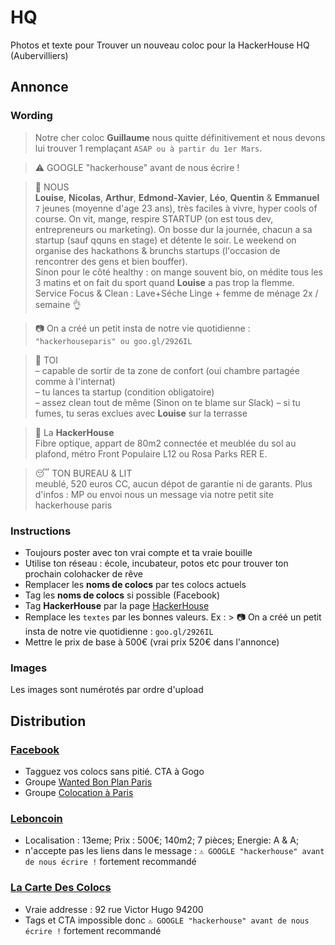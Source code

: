 # HQ
Photos et texte pour Trouver un nouveau coloc pour la HackerHouse HQ (Aubervilliers)

## Annonce
### Wording
> Notre cher coloc **Guillaume** nous quitte définitivement et nous devons lui trouver 1 remplaçant `ASAP ou à partir du 1er Mars`.

> ⚠️ GOOGLE "hackerhouse" avant de nous écrire !

> 👫 NOUS  
**Louise**, **Nicolas**, **Arthur**, **Edmond-Xavier**, **Léo**, **Quentin** & **Emmanuel** `7` jeunes (moyenne d'age 23 ans), très faciles à vivre, hyper cools of course.
On vit, mange, respire STARTUP (on est tous dev, entrepreneurs ou marketing).
On bosse dur la journée, chacun a sa startup (sauf qquns en stage) et détente le soir. Le weekend on organise des hackathons & brunchs startups (l'occasion de rencontrer des gens et bien bouffer).  
Sinon pour le côté healthy : on mange souvent bio, on médite tous les 3 matins et on fait du sport quand **Louise** a pas trop la flemme.
Service Focus & Clean : Lave+Séche Linge + femme de ménage 2x / semaine 👌

> 📷 On a créé un petit insta de notre vie quotidienne : `"hackerhouseparis" ou goo.gl/2926IL`

> 👱 TOI  
> – capable de sortir de ta zone de confort (oui chambre partagée comme à l'internat)  
> – tu lances ta startup (condition obligatoire)  
> – assez clean tout de même (Sinon on te blame sur Slack)
> – si tu fumes, tu seras exclues avec **Louise** sur la terrasse

> 🏡 La **HackerHouse**  
> Fibre optique, appart de 80m2 connectée et meublée du sol au plafond, métro Front Populaire L12 ou Rosa Parks RER E.

> 😴 TON BUREAU & LIT  
> meublé, 520 euros CC, aucun dépot de garantie ni de garants.
> Plus d'infos : MP ou envoi nous un message via notre petit site hackerhouse paris

### Instructions
- Toujours poster avec ton vrai compte et ta vraie bouille
- Utilise ton réseau : école, incubateur, potos etc pour trouver ton prochain colohacker de rêve
- Remplacer les **noms de colocs** par tes colocs actuels
- Tag les **noms de colocs** si possible (Facebook)
- Tag **HackerHouse** par la page [HackerHouse](https://www.facebook.com/hackerhouseparis/)
- Remplace les `textes` par les bonnes valeurs. Ex : > 📷 On a créé un petit insta de notre vie quotidienne : `goo.gl/2926IL`
- Mettre le prix de base à 500€ (vrai prix 520€ dans l'annonce)

### Images
Les images sont numérotés par ordre d'upload

## Distribution
### [Facebook](https://facebook.com)
- Tagguez vos colocs sans pitié. CTA à Gogo
- Groupe [Wanted Bon Plan Paris](https://www.facebook.com/groups/WantedBP/)
- Groupe [Colocation à Paris](https://www.facebook.com/groups/Colocation.in.Paris/)

### [Leboncoin](https://www.leboncoin.fr/ai/form/0?ca=12_s)
- Localisation : 13eme; Prix : 500€; 140m2; 7 pièces; Energie: A & A;
- n'accepte pas les liens dans le message : `⚠️ GOOGLE "hackerhouse" avant de nous écrire !` fortement recommandé

### [La Carte Des Colocs](http://lacartedescolocs.fr)
- Vraie addresse : 92 rue Victor Hugo 94200
- Tags et CTA impossible donc `⚠️ GOOGLE "hackerhouse" avant de nous écrire !` fortement recommandé